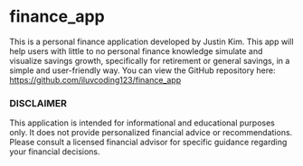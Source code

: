 # finance_app
This is a personal finance application developed by Justin Kim. This app will help users with little to no personal finance knowledge simulate and visualize savings growth, specifically for retirement or general savings, in a simple and user-friendly way. You can view the GitHub repository here: https://github.com/iluvcoding123/finance_app

### DISCLAIMER
This application is intended for informational and educational purposes only. It does not provide personalized financial advice or recommendations. Please consult a licensed financial advisor for specific guidance regarding your financial decisions.